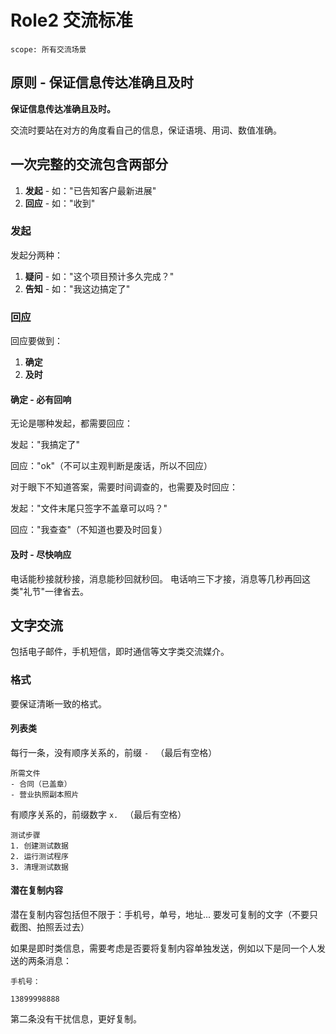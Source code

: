 # Role2 交流标准

```text
scope: 所有交流场景
```

## 原则 - 保证信息传达准确且及时

**保证信息传达准确且及时。**

交流时要站在对方的角度看自己的信息，保证语境、用词、数值准确。

## 一次完整的交流包含两部分

1. **发起** - 如："已告知客户最新进展"
2. **回应** - 如："收到"

### 发起

发起分两种：

1. **疑问** - 如："这个项目预计多久完成？"
2. **告知** - 如："我这边搞定了"

### 回应

回应要做到：

1. **确定**
2. **及时**

#### 确定 - 必有回响

无论是哪种发起，都需要回应：

发起："我搞定了"

回应："ok"（不可以主观判断是废话，所以不回应）

对于眼下不知道答案，需要时间调查的，也需要及时回应：

发起："文件末尾只签字不盖章可以吗？"

回应："我查查"（不知道也要及时回复）

#### 及时 - 尽快响应

电话能秒接就秒接，消息能秒回就秒回。 电话响三下才接，消息等几秒再回这类"礼节"一律省去。

## 文字交流

包括电子邮件，手机短信，即时通信等文字类交流媒介。

### 格式

要保证清晰一致的格式。

#### 列表类

每行一条，没有顺序关系的，前缀 `- ` （最后有空格）

```text
所需文件
- 合同（已盖章）
- 营业执照副本照片
```

有顺序关系的，前缀数字 `x. ` （最后有空格）

```text
测试步骤
1. 创建测试数据
2. 运行测试程序
3. 清理测试数据
```

#### 潜在复制内容

潜在复制内容包括但不限于：手机号，单号，地址... 要发可复制的文字（不要只截图、拍照丢过去）

如果是即时类信息，需要考虑是否要将复制内容单独发送，例如以下是同一个人发送的两条消息：

```text
手机号：
```

```text
13899998888
```

第二条没有干扰信息，更好复制。
